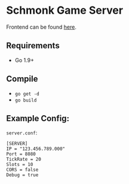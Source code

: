 # Schmonk Game Server

Frontend can be found [here](https://www.google.de/search?q=nil).

## Requirements

- Go 1.9+

## Compile

- `go get -d`
- `go build`

## Example Config:

`server.conf`:
```
[SERVER]
IP = "123.456.789.000"
Port = 8080
TickRate = 20
Slots = 10
CORS = false
Debug = true
```
